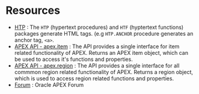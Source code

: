 # Resources
* [HTP](https://docs.oracle.com/cd/B28359_01/appdev.111/b28419/w_htp.htm#BABGJJIH) : 
The `HTP` (hypertext procedures) and `HTF` (hyptertext functions) packages generate HTML tags. (e.g `HTP.ANCHOR` procedure generates an anchor tag, `<a>`.
* [APEX API - apex.item](https://docs.oracle.com/database/apex-5.1/AEAPI/apex-item.htm#AEAPI29446) : The API provides a single interface for item related functionality of APEX. Returns an APEX item object, which can be used to access it's functions and properties.
* [APEX API - apex.region](https://docs.oracle.com/database/apex-5.1/AEAPI/apex-region.htm#AEAPI-GUID-94AA9AD6-BBCB-45FD-9439-D639FF7BB31D) : The API provides a single interface for all commmon region related functionality of APEX. Returns a region object, which is used to access region related functions and properties.
* [Forum](https://community.oracle.com/community/groundbreakers/database/developer-tools/application_express) : Oracle APEX Forum
